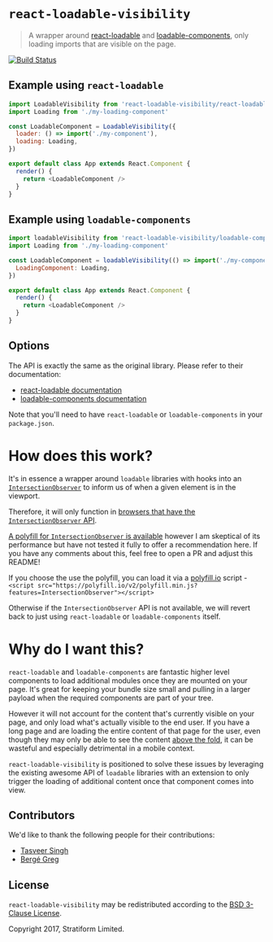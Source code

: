 # `react-loadable-visibility`

> A wrapper around [react-loadable](https://github.com/thejameskyle/react-loadable) and [loadable-components](https://github.com/smooth-code/loadable-components), only loading imports that are visible on the page.

[![Build Status](https://travis-ci.org/stratiformltd/react-loadable-visibility.svg?branch=master)](https://travis-ci.org/stratiformltd/react-loadable-visibility)

## Example using `react-loadable`

```js
import LoadableVisibility from 'react-loadable-visibility/react-loadable'
import Loading from './my-loading-component'

const LoadableComponent = LoadableVisibility({
  loader: () => import('./my-component'),
  loading: Loading,
})

export default class App extends React.Component {
  render() {
    return <LoadableComponent />
  }
}
```

## Example using `loadable-components`

```js
import loadableVisibility from 'react-loadable-visibility/loadable-components'
import Loading from './my-loading-component'

const LoadableComponent = loadableVisibility(() => import('./my-component'), {
  LoadingComponent: Loading,
})

export default class App extends React.Component {
  render() {
    return <LoadableComponent />
  }
}
```

## Options

The API is exactly the same as the original library. Please refer to their documentation:

- [react-loadable documentation](https://github.com/thejameskyle/react-loadable#guide)
- [loadable-components documentation](https://github.com/smooth-code/loadable-components#getting-started)

Note that you'll need to have `react-loadable` or `loadable-components` in your `package.json`.

# How does this work?

It's in essence a wrapper around `loadable` libraries with hooks into an [`IntersectionObserver`](https://developer.mozilla.org/en-US/docs/Web/API/Intersection_Observer_API) to inform us of when a given element is in the viewport.

Therefore, it will only function in [browsers that have the `IntersectionObserver` API](http://caniuse.com/#feat=intersectionobserver).

[A polyfill for `IntersectionObserver` is available](https://github.com/WICG/IntersectionObserver/tree/gh-pages/polyfill) however I am skeptical of its performance but have not tested it fully to offer a recommendation here. If you have any comments about this, feel free to open a PR and adjust this README!

If you choose the use the polyfill, you can load it via a [polyfill.io](https://cdn.polyfill.io/v2/docs/) script - `<script src="https://polyfill.io/v2/polyfill.min.js?features=IntersectionObserver"></script>`

Otherwise if the `IntersectionObserver` API is not available, we will revert back to just using `react-loadable` or `loadable-components` itself.

# Why do I want this?

`react-loadable` and `loadable-components` are fantastic higher level components to load additional modules once they are mounted on your page. It's great for keeping your bundle size small and pulling in a larger payload when the required components are part of your tree.

However it will not account for the content that's currently visible on your page, and only load what's actually visible to the end user. If you have a long page and are loading the entire content of that page for the user, even though they may only be able to see the content [above the fold](https://www.optimizely.com/optimization-glossary/above-the-fold/), it can be wasteful and especially detrimental in a mobile context.

`react-loadable-visibility` is positioned to solve these issues by leveraging the existing awesome API of `loadable` libraries with an extension to only trigger the loading of additional content once that component comes into view.

## Contributors

We'd like to thank the following people for their contributions:

- [Tasveer Singh](https://twitter.com/tazsingh)
- [Bergé Greg](https://twitter.com/neoziro)

## License

`react-loadable-visibility` may be redistributed according to the [BSD 3-Clause License](LICENSE).

Copyright 2017, Stratiform Limited.
